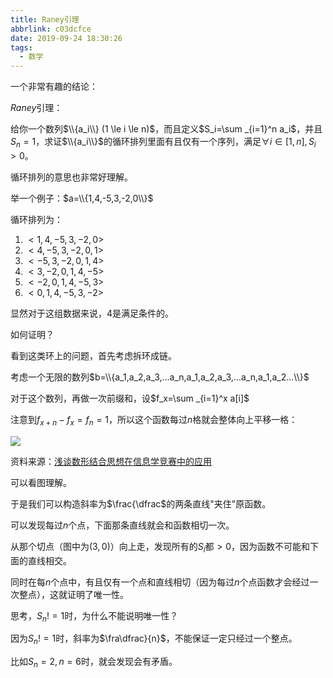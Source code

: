 ```yaml
---
title: Raney引理
abbrlink: c03dcfce
date: 2019-09-24 18:30:26
tags:
  - 数学
---
```


一个非常有趣的结论：

$Raney$引理：

给你一个数列$\\{a_i\\} (1 \le i \le n)$，而且定义$S_i=\sum _{i=1}^n a_i$，并且$S_n=1$，求证$\\{a_i\\}$的循环排列里面有且仅有一个序列，满足$\forall i \in [1,n],S_i > 0$。

循环排列的意思也非常好理解。

举一个例子：$a=\\{1,4,-5,3,-2,0\\}$

循环排列为：

1.	$<1, 4, -5, 3, -2, 0>$
2.	$<4, -5, 3, -2, 0, 1>$
3.	$<-5, 3, -2, 0, 1, 4>$
4.	$<3, -2, 0, 1, 4, -5>$
5.	$<-2, 0, 1, 4, -5, 3>$
6.	$<0, 1, 4, -5, 3, -2>$

显然对于这组数据来说，$4$是满足条件的。

如何证明？

看到这类环上的问题，首先考虑拆环成链。

考虑一个无限的数列$b=\\{a_1,a_2,a_3,...a_n,a_1,a_2,a_3,...a_n,a_1,a_2...\\}$

对于这个数列，再做一次前缀和，设$f_x=\sum _{i=1}^x a[i]$

注意到$f_{x+n}-f_x=f_n=1$，所以这个函数每过$n$格就会整体向上平移一格：

![](/images/raney.png)

资料来源：[浅谈数形结合思想在信息学竞赛中的应用](https://wenku.baidu.com/view/b97cd22d0066f5335a8121a3.html)

可以看图理解。

于是我们可以构造斜率为$\frac{\dfrac$的两条直线"夹住"原函数。

可以发现每过$n$个点，下面那条直线就会和函数相切一次。

从那个切点（图中为$(3,0)$）向上走，发现所有的$S_i$都$>0$，因为函数不可能和下面的直线相交。

同时在每$n$个点中，有且仅有一个点和直线相切（因为每过$n$个点函数才会经过一次整点），这就证明了唯一性。

思考，$S_n!=1$时，为什么不能说明唯一性？

因为$S_n!=1$时，斜率为$\fra\dfrac}{n}$，不能保证一定只经过一个整点。

比如$S_n=2,n=6$时，就会发现会有矛盾。